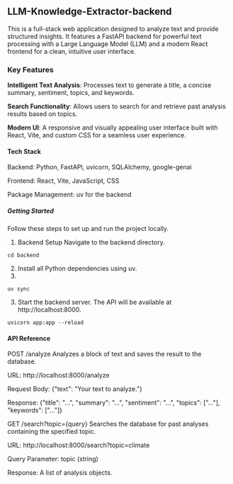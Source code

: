 ## LLM-Knowledge-Extractor-backend
This is a full-stack web application designed to analyze text and provide structured insights. It features a FastAPI backend for powerful text processing with a Large Language Model (LLM) and a modern React frontend for a clean, intuitive user interface.

### **Key Features**
**Intelligent Text Analysis**: Processes text to generate a title, a concise summary, sentiment, topics, and keywords.

**Search Functionality**: Allows users to search for and retrieve past analysis results based on topics.

**Modern UI**: A responsive and visually appealing user interface built with React, Vite, and custom CSS for a seamless user experience.

#### **Tech Stack**
Backend: Python, FastAPI, uvicorn, SQLAlchemy, google-genai

Frontend: React, Vite, JavaScript, CSS

Package Management: uv for the backend

##### Getting Started
Follow these steps to set up and run the project locally.

1. Backend Setup
Navigate to the backend directory.

```
cd backend
```

2. Install all Python dependencies using uv.
3. 
```
uv sync
```

3. Start the backend server. The API will be available at http://localhost:8000.

```
uvicorn app:app --reload
```

#### **API Reference**
POST /analyze
Analyzes a block of text and saves the result to the database.

URL: http://localhost:8000/analyze

Request Body: {"text": "Your text to analyze."}

Response: {"title": "...", "summary": "...", "sentiment": "...", "topics": ["..."], "keywords": ["..."]}

GET /search?topic={query}
Searches the database for past analyses containing the specified topic.

URL: http://localhost:8000/search?topic=climate

Query Parameter: topic (string)

Response: A list of analysis objects.
